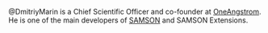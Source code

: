 @DmitriyMarin is a Chief Scientific Officer and co-founder at [OneAngstrom](https://1-a.io).
He is one of the main developers of [SAMSON](https://s-c.io) and SAMSON Extensions.

<!---
DmitriyMarin/DmitriyMarin is a ✨ special ✨ repository because its `README.md` (this file) appears on your GitHub profile.
You can click the Preview link to take a look at your changes.
--->
